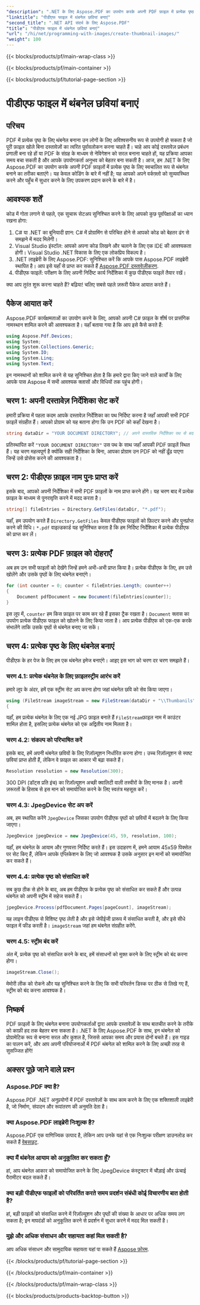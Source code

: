 ```yaml
---
"description": ".NET के लिए Aspose.PDF का उपयोग करके अपनी PDF फ़ाइल में प्रत्येक पृष्ठ के लिए थंबनेल छवियाँ आसानी से बनाएँ। अपने दस्तावेज़ पूर्वावलोकन अनुभव को बेहतर बनाएँ।"
"linktitle": "पीडीएफ फाइल में थंबनेल छवियां बनाएं"
"second_title": ".NET API संदर्भ के लिए Aspose.PDF"
"title": "पीडीएफ फाइल में थंबनेल छवियां बनाएं"
"url": "/hi/net/programming-with-images/create-thumbnail-images/"
"weight": 100
---
```


{{< blocks/products/pf/main-wrap-class >}}

{{< blocks/products/pf/main-container >}}

{{< blocks/products/pf/tutorial-page-section >}}

# पीडीएफ फाइल में थंबनेल छवियां बनाएं

## परिचय

PDF में प्रत्येक पृष्ठ के लिए थंबनेल बनाना उन लोगों के लिए अविश्वसनीय रूप से उपयोगी हो सकता है जो पूरी फ़ाइल खोले बिना दस्तावेज़ों का त्वरित पूर्वावलोकन करना चाहते हैं। चाहे आप कोई दस्तावेज़ प्रबंधन प्रणाली बना रहे हों या PDF के संग्रह के माध्यम से नेविगेशन को सरल बनाना चाहते हों, यह प्रक्रिया आपका समय बचा सकती है और आपके उपयोगकर्ता अनुभव को बेहतर बना सकती है। आज, हम .NET के लिए Aspose.PDF का उपयोग करके अपनी PDF फ़ाइलों में प्रत्येक पृष्ठ के लिए स्वचालित रूप से थंबनेल बनाने का तरीका बताएंगे। यह केवल कोडिंग के बारे में नहीं है; यह आपको अपने वर्कफ़्लो को सुव्यवस्थित करने और पहुँच में सुधार करने के लिए उपकरण प्रदान करने के बारे में है।

## आवश्यक शर्तें

कोड में गोता लगाने से पहले, एक सुचारू सेटअप सुनिश्चित करने के लिए आपको कुछ पूर्वापेक्षाओं का ध्यान रखना होगा:

1. C# या .NET का बुनियादी ज्ञान: C# में प्रोग्रामिंग से परिचित होने से आपको कोड को बेहतर ढंग से समझने में मदद मिलेगी।
2. Visual Studio इंस्टॉल: आपको अपना कोड लिखने और चलाने के लिए एक IDE की आवश्यकता होगी। Visual Studio .NET विकास के लिए एक लोकप्रिय विकल्प है।
3. .NET लाइब्रेरी के लिए Aspose.PDF: सुनिश्चित करें कि आपके पास Aspose.PDF लाइब्रेरी स्थापित है। आप इसे यहाँ से प्राप्त कर सकते हैं [Aspose.PDF दस्तावेज़ीकरण](https://reference.aspose.com/pdf/net/).
4. पीडीएफ फाइलें: परीक्षण के लिए अपनी निर्दिष्ट कार्य निर्देशिका में कुछ पीडीएफ फाइलें तैयार रखें।

क्या आप तुरंत शुरू करना चाहते हैं? बढ़िया! चलिए सबसे पहले ज़रूरी पैकेज आयात करते हैं।

## पैकेज आयात करें

Aspose.PDF कार्यक्षमताओं का उपयोग करने के लिए, आपको अपनी C# फ़ाइल के शीर्ष पर प्रासंगिक नामस्थान शामिल करने की आवश्यकता है। यहाँ बताया गया है कि आप इसे कैसे करते हैं:

```csharp
using Aspose.Pdf.Devices;
using System;
using System.Collections.Generic;
using System.IO;
using System.Linq;
using System.Text;
```

इन नामस्थानों को शामिल करने से यह सुनिश्चित होता है कि हमारे द्वारा किए जाने वाले कार्यों के लिए आपके पास Aspose में सभी आवश्यक क्लासों और विधियों तक पहुंच होगी।

## चरण 1: अपनी दस्तावेज़ निर्देशिका सेट करें

हमारी प्रक्रिया में पहला कदम आपके दस्तावेज़ निर्देशिका का पथ निर्दिष्ट करना है जहाँ आपकी सभी PDF फ़ाइलें संग्रहीत हैं। आपको प्रोग्राम को यह बताना होगा कि उन PDF को कहाँ देखना है। 

```csharp
string dataDir = "YOUR DOCUMENT DIRECTORY"; // अपने वास्तविक निर्देशिका पथ से बदलें
```

प्रतिस्थापित करें `"YOUR DOCUMENT DIRECTORY"` उस पथ के साथ जहाँ आपकी PDF फ़ाइलें स्थित हैं। यह चरण महत्वपूर्ण है क्योंकि सही निर्देशिका के बिना, आपका प्रोग्राम उन PDF को नहीं ढूँढ पाएगा जिन्हें उसे प्रोसेस करने की आवश्यकता है।

## चरण 2: पीडीएफ फ़ाइल नाम पुनः प्राप्त करें

इसके बाद, आपको अपनी निर्देशिका में सभी PDF फ़ाइलों के नाम प्राप्त करने होंगे। यह चरण बाद में प्रत्येक फ़ाइल के माध्यम से पुनरावृत्ति करने में मदद करता है। 

```csharp
string[] fileEntries = Directory.GetFiles(dataDir, "*.pdf");
```

यहाँ, हम उपयोग करते हैं `Directory.GetFiles` केवल पीडीएफ फाइलों को फ़िल्टर करने और पुनर्प्राप्त करने की विधि। `*.pdf` वाइल्डकार्ड यह सुनिश्चित करता है कि हम निर्दिष्ट निर्देशिका में प्रत्येक पीडीएफ को प्राप्त कर लें। 

## चरण 3: प्रत्येक PDF फ़ाइल को दोहराएँ

अब हम उन सभी फाइलों को देखेंगे जिन्हें हमने अभी-अभी प्राप्त किया है। प्रत्येक पीडीएफ के लिए, हम उसे खोलेंगे और उसके पृष्ठों के लिए थंबनेल बनाएंगे। 

```csharp
for (int counter = 0; counter < fileEntries.Length; counter++)
{
    Document pdfDocument = new Document(fileEntries[counter]);
}
```

इस लूप में, `counter` हम किस फ़ाइल पर काम कर रहे हैं इसका ट्रैक रखता है। `Document` क्लास का उपयोग प्रत्येक पीडीएफ फाइल को खोलने के लिए किया जाता है। आप प्रत्येक पीडीएफ को एक-एक करके संभालेंगे ताकि उसके पृष्ठों से थंबनेल बनाए जा सकें।

## चरण 4: प्रत्येक पृष्ठ के लिए थंबनेल बनाएं

पीडीएफ के हर पेज के लिए हम एक थंबनेल इमेज बनाएंगे। आइए इस भाग को चरण दर चरण समझते हैं।

### चरण 4.1: प्रत्येक थंबनेल के लिए फ़ाइलस्ट्रीम आरंभ करें

हमारे लूप के अंदर, हमें एक स्ट्रीम सेट अप करना होगा जहां थंबनेल छवि को सेव किया जाएगा।

```csharp
using (FileStream imageStream = new FileStream(dataDir + "\\Thumbanils" + counter.ToString() + "_" + pageCount + ".jpg", FileMode.Create))
{
```

यहाँ, हम प्रत्येक थंबनेल के लिए एक नई JPG फ़ाइल बनाते हैं `FileStream`फ़ाइल नाम में काउंटर शामिल होता है, इसलिए प्रत्येक थंबनेल को एक अद्वितीय नाम मिलता है।

### चरण 4.2: संकल्प को परिभाषित करें

इसके बाद, हमें अपनी थंबनेल छवियों के लिए रिज़ॉल्यूशन निर्धारित करना होगा। उच्च रिज़ॉल्यूशन से स्पष्ट छवियां प्राप्त होती हैं, लेकिन वे फ़ाइल का आकार भी बढ़ा सकते हैं।

```csharp
Resolution resolution = new Resolution(300);
```

300 DPI (डॉट्स प्रति इंच) का रिज़ॉल्यूशन अच्छी क्वालिटी वाली तस्वीरों के लिए मानक है। अपनी ज़रूरतों के हिसाब से इस मान को समायोजित करने के लिए स्वतंत्र महसूस करें।

### चरण 4.3: JpegDevice सेट अप करें

अब, हम स्थापित करेंगे `JpegDevice` जिसका उपयोग पीडीएफ पृष्ठों को छवियों में बदलने के लिए किया जाएगा।

```csharp
JpegDevice jpegDevice = new JpegDevice(45, 59, resolution, 100);
```

यहाँ, हम थंबनेल के आयाम और गुणवत्ता निर्दिष्ट करते हैं। इस उदाहरण में, हमने आयाम 45x59 पिक्सेल पर सेट किए हैं, लेकिन आपके एप्लिकेशन के लिए जो आवश्यक है उसके अनुसार इन मानों को समायोजित कर सकते हैं।

### चरण 4.4: प्रत्येक पृष्ठ को संसाधित करें

सब कुछ ठीक से होने के बाद, अब हम पीडीएफ के प्रत्येक पृष्ठ को संसाधित कर सकते हैं और उत्पन्न थंबनेल को अपनी स्ट्रीम में सहेज सकते हैं।

```csharp
jpegDevice.Process(pdfDocument.Pages[pageCount], imageStream);
```

यह लाइन पीडीएफ से विशिष्ट पृष्ठ लेती है और इसे जेपीईजी प्रारूप में संसाधित करती है, और इसे सीधे फाइल में फीड करती है। `imageStream` जहां हम थंबनेल संग्रहीत करेंगे.

### चरण 4.5: स्ट्रीम बंद करें

अंत में, प्रत्येक पृष्ठ को संसाधित करने के बाद, हमें संसाधनों को मुक्त करने के लिए स्ट्रीम को बंद करना होगा।

```csharp
imageStream.Close();
```

मेमोरी लीक को रोकने और यह सुनिश्चित करने के लिए कि सभी परिवर्तन डिस्क पर ठीक से लिखे गए हैं, स्ट्रीम को बंद करना आवश्यक है।

## निष्कर्ष

PDF फ़ाइलों के लिए थंबनेल बनाना उपयोगकर्ताओं द्वारा आपके दस्तावेज़ों के साथ बातचीत करने के तरीके को काफ़ी हद तक बेहतर बना सकता है। .NET के लिए Aspose.PDF के साथ, इन थंबनेल को प्रोग्रामेटिक रूप से बनाना सरल और कुशल है, जिससे आपका समय और प्रयास दोनों बचते हैं। इस गाइड का पालन करें, और आप अपनी परियोजनाओं में PDF थंबनेल को शामिल करने के लिए अच्छी तरह से सुसज्जित होंगे!

## अक्सर पूछे जाने वाले प्रश्न

### Aspose.PDF क्या है?  
Aspose.PDF .NET अनुप्रयोगों में PDF दस्तावेज़ों के साथ काम करने के लिए एक शक्तिशाली लाइब्रेरी है, जो निर्माण, संपादन और रूपांतरण की अनुमति देता है।

### क्या Aspose.PDF लाइब्रेरी निःशुल्क है?  
Aspose.PDF एक वाणिज्यिक उत्पाद है, लेकिन आप उनके यहां से एक निःशुल्क परीक्षण डाउनलोड कर सकते हैं [वेबसाइट](https://releases.aspose.com/).

### क्या मैं थंबनेल आयाम को अनुकूलित कर सकता हूँ?  
हां, आप थंबनेल आकार को समायोजित करने के लिए JpegDevice कंस्ट्रक्टर में चौड़ाई और ऊंचाई पैरामीटर बदल सकते हैं।

### क्या बड़ी पीडीएफ फाइलों को परिवर्तित करते समय प्रदर्शन संबंधी कोई विचारणीय बात होती है?  
हां, बड़ी फ़ाइलों को संसाधित करने में रिज़ॉल्यूशन और पृष्ठों की संख्या के आधार पर अधिक समय लग सकता है; इन मापदंडों को अनुकूलित करने से प्रदर्शन में सुधार करने में मदद मिल सकती है।

### मुझे और अधिक संसाधन और सहायता कहां मिल सकती है?  
आप अधिक संसाधन और सामुदायिक सहायता यहां पा सकते हैं [Aspose फ़ोरम](https://forum.aspose.com/c/pdf/10).

{{< /blocks/products/pf/tutorial-page-section >}}

{{< /blocks/products/pf/main-container >}}

{{< /blocks/products/pf/main-wrap-class >}}

{{< blocks/products/products-backtop-button >}}